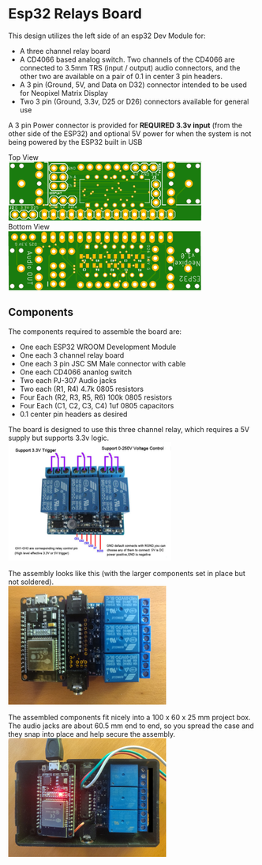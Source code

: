 # Esp32 Relays Board
This design utilizes the left side of an esp32 Dev Module for:

* A three channel relay board
* A CD4066 based analog switch. Two channels of the CD4066 are connected to 3.5mm TRS (input / output) audio connectors, and the other two are available on a pair of 0.1 in center 3 pin headers.
* A 3 pin (Ground, 5V, and Data on D32) connector intended to be used for Neopixel Matrix Display
* Two 3 pin (Ground, 3.3v, D25 or D26) connectors available for general use

A 3 pin Power connector is provided for **REQUIRED 3.3v input** (from the other side of the ESP32) and optional 5V power for when the system is not being powered by the ESP32 built in USB

Top View<br><img src="/assets/Esp32RelaysTop.png" width="392" height="120"><br>
Bottom View<br><img src="/assets/Esp32RelaysBottom.png" width="392" height="120">

## Components
The components required to assemble the board are:
* One each ESP32 WROOM Development Module
* One each 3 channel relay board
* One each 3 pin JSC SM Male connector with cable
* One each CD4066 ananlog switch
* Two each PJ-307 Audio jacks
* Two each (R1, R4) 4.7k 0805 resistors
* Four Each (R2, R3, R5, R6) 100k 0805 resistors
* Four Each (C1, C2, C3, C4) 1uf 0805 capacitors
* 0.1 center pin headers as desired

The board is designed to use this three channel relay, which requires a 5V supply but supports 3.3v logic.<br><img src="/assets/3xrelay.png" width="330" height="240"><br>

The assembly looks like this (with the larger components set in place but not soldered).<br><img src="/assets/Esp32RelaysAssembly.png" width="320" height="240">

The assembled components fit nicely into a 100 x 60 x 25 mm project box. The audio jacks are about 60.5 mm end to end, so you spread the case and they snap into place and help secure the assembly.<br><img src="/assets/Esp32RelaysLive.png" width="320" height="240">

